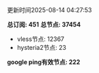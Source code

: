 更新时间2025-08-14 04:27:53

**总订阅: 451**
**总节点: 37454**
- vless节点: 12367
- hysteria2节点: 23

**google ping有效节点: 222**
